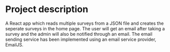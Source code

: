 # Project description
A React app which reads multiple surveys from a JSON file and creates the seperate surveys in the home page. The user will get an email after taking a survey and the admin will also be notified through an email. The email sending service has been implemented using an email service provider, EmailJS. 
